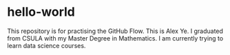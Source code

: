 # hello-world
This repository is for practising the GitHub Flow.
This is Alex Ye. I graduated from CSULA with my Master Degree in Mathematics. I am currently trying to learn data science courses.
